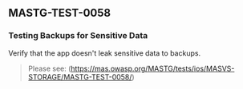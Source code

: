 ##  MASTG-TEST-0058

### Testing Backups for Sensitive Data

Verify that the app doesn't leak sensitive data to backups.

> Please see: (https://mas.owasp.org/MASTG/tests/ios/MASVS-STORAGE/MASTG-TEST-0058/)